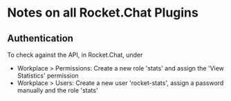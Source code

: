 # Notes on all Rocket.Chat Plugins

## Authentication

To check against the API, in Rocket.Chat, under

* Workplace > Permissions: Create a new role 'stats' and assign the 'View Statistics' permission
* Workplace > Users: Create a new user 'rocket-stats', assign a password manually and the role 'stats'
